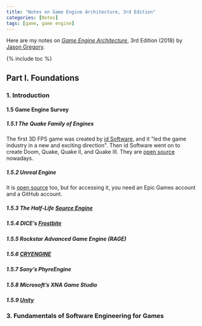 ```yaml
---
title: "Notes on Game Engine Architecture, 3rd Edition"
categories: [Notes]
tags: [game, game engine]
---
```


Here are my notes on [*Game Engine Architecture*](https://www.gameenginebook.com/), 3rd Edition (2018) by [Jason Gregory](https://twitter.com/jqgregory).

{% include toc %}

## Part I. Foundations

### 1. Introduction

#### 1.5 Game Engine Survey

##### 1.5.1 The Quake Family of Engines

The first 3D FPS game was created by [id Software](https://www.idsoftware.com/en-gb), and it "led the game industry in a new and exciting direction". Then id Software went on to create Doom, Quake, Quake II, and Quake III. They are [open source](https://github.com/id-Software) nowadays.

##### 1.5.2 Unreal Engine

It is [open source](https://www.unrealengine.com/zh-CN/ue4-on-github) too, but for accessing it, you need an Epic Games account and a GitHub account.

##### 1.5.3 The Half-Life [Source Engine](https://half-life.fandom.com/wiki/Source)

##### 1.5.4 DICE’s [Frostbite](https://www.ea.com/frostbite)

##### 1.5.5 Rockstar Advanced Game Engine (RAGE)

##### 1.5.6 [CRYENGINE](https://www.cryengine.com/)

##### 1.5.7 Sony’s PhyreEngine

##### 1.5.8 Microsoft’s XNA Game Studio

##### 1.5.9 [Unity](https://unity.com/)

### 3. Fundamentals of Software Engineering for Games
